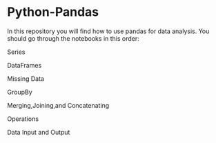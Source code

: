 # Python-Pandas

In this repository you will find how to use pandas for data analysis. You should go through the notebooks in this order:

Series

DataFrames

Missing Data

GroupBy

Merging,Joining,and Concatenating

Operations

Data Input and Output

